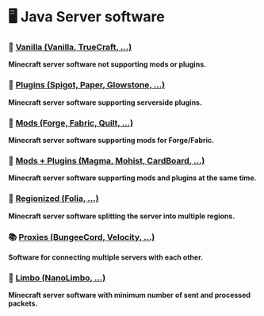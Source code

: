 # 🖥 Java Server software

### 📗 [Vanilla (Vanilla, TrueCraft, ...)](/java/VANILLA.md)
**Minecraft server software not supporting mods or plugins.**
### 📘 [Plugins (Spigot, Paper, Glowstone, ...)](/java/PLUGINS.md)
**Minecraft server software supporting serverside plugins.**
### 📙 [Mods (Forge, Fabric, Quilt, ...)](/java/MODS.md)
**Minecraft server software supporting mods for Forge/Fabric.**
### 📕 [Mods + Plugins (Magma, Mohist, CardBoard, ...)](/java/MODS+PLUGINS.md)
**Minecraft server software supporting mods and plugins at the same time.**
### 📗 [Regionized (Folia, ...)](/java/FOLIA.md)
**Minecraft server software splitting the server into multiple regions.**
### 📚 [Proxies (BungeeCord, Velocity, ...)](/java/PROXIES.md)
**Software for connecting multiple servers with each other.**
### 📗️ [Limbo (NanoLimbo, ...)](/java/LIMBO.md)
**Minecraft server software with minimum number of sent and processed packets.**
